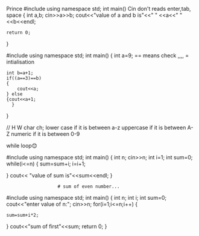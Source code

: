 Prince
#include <iostream>
using namespace std;
int main()                                             Cin don't reads enter,tab, space
{ int a,b;
cin>>a>>b;
cout<<"value of a and b is"<<" " <<a<<" "<<b<<endl;
   
    return 0;
}

#include <iostream>
using namespace std;
int main()
{
    int a=9;                       == means check  ,,,,    = intialisation
   
    int b=a+1;
    if((a==3)==b)
    {
        cout<<a;
    } else
    {cout<<a+1;
      }
    
}

// H W
 char ch;
 lower case if it is between a-z
 uppercase if it is between A-Z
 numeric if it is between 0-9


while loop😊


#include<iostream>
using namespace std;
int main()
{
    int n;
    cin>>n;
    int i=1;
    int sum=0;
    while(i<=n)
    {
    sum=sum+i;
    i=i+1;
    
} cout<< "value of sum is"<<sum<<endl;
}


                       # sum of even number...
#include <iostream>
using namespace std;
 int main()
{
    int n;
    int i;
    int sum=0;
    cout<<"enter value of n:";
    cin>>n;
    for(i=1;i<=n;i++)
{
   
    sum=sum+i*2;
       
}
cout<<"sum of first"<<sum;
    return 0;
}

